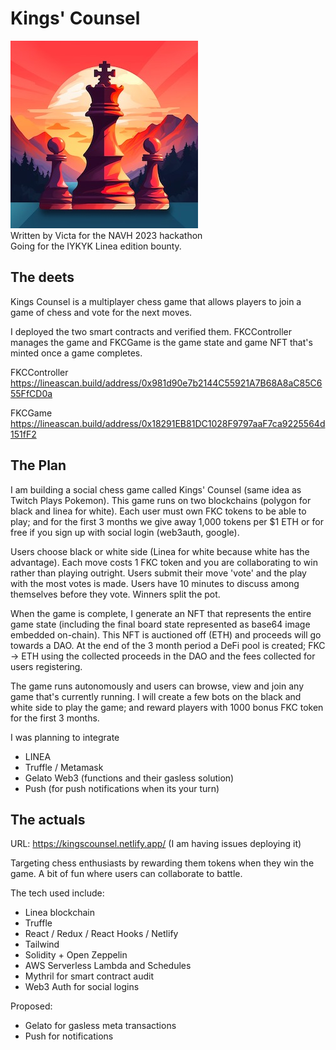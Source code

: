 # Kings' Counsel
![Kings' Counsel](./kingscounsel.jpeg)  
Written by Victa for the NAVH 2023 hackathon  
Going for the IYKYK Linea edition bounty.

## The deets
Kings Counsel is a multiplayer chess game that allows players to join a game of chess and vote for the next moves.


I deployed the two smart contracts and verified them. FKCController manages the game and FKCGame is the game state and game NFT that's minted once a game completes.


FKCController
https://lineascan.build/address/0x981d90e7b2144C55921A7B68A8aC85C655FfCD0a

FKCGame
https://lineascan.build/address/0x18291EB81DC1028F9797aaF7ca9225564d151fF2


## The Plan
I am building a social chess game called Kings' Counsel (same idea as Twitch Plays Pokemon). This game runs on two blockchains (polygon for black and linea for white). Each user must own FKC tokens to be able to play; and for the first 3 months we give away 1,000 tokens per $1 ETH or for free if you sign up with social login (web3auth, google).

Users choose black or white side (Linea for white because white has the advantage). Each move costs 1 FKC token and you are collaborating to win rather than playing outright. Users submit their move 'vote' and the play with the most votes is made. Users have 10 minutes to discuss among themselves before they vote. Winners split the pot.

When the game is complete, I generate an NFT that represents the entire game state (including the final board state represented as base64 image embedded on-chain). This NFT is auctioned off (ETH) and proceeds will go towards a DAO. At the end of the 3 month period a DeFi pool is created; FKC -> ETH using the collected proceeds in the DAO and the fees collected for users registering.

The game runs autonomously and users can browse, view and join any game that's currently running. I will create a few bots on the black and white side to play the game; and reward players with 1000 bonus FKC token for the first 3 months.

I was planning to integrate
- LINEA
- Truffle / Metamask
- Gelato Web3 (functions and their gasless solution)
- Push (for push notifications when its your turn)

## The actuals
URL: https://kingscounsel.netlify.app/ (I am having issues deploying it)

Targeting chess enthusiasts by rewarding them tokens when they win the game. A bit of fun where users can collaborate to battle. 

The tech used include:
- Linea blockchain
- Truffle
- React / Redux / React Hooks / Netlify
- Tailwind
- Solidity + Open Zeppelin
- AWS Serverless Lambda and Schedules
- Mythril for smart contract audit
- Web3 Auth for social logins

Proposed:
- Gelato for gasless meta transactions
- Push for notifications
